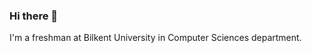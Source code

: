 ### Hi there 👋

<!--
**asligokcenbese/asligokcenbese** is a ✨ _special_ ✨ repository because its `README.md` (this file) appears on your GitHub profile.


I was born in Erzurum .
I was graduated from Bilkent Erzurum Laboratory Schools.
- 🔭 I’m currently a student.
- 🌱 I’m currently learning programming and algorithms.
- My hobbies are: playing classical guitar, reading books, skiing and playing basketball.
- 📫 How to reach me: gokcen.bese@ug.bilkent.edu.tr is my e-mail address that you can reach me.
Fun Fact: I always wanted to be an actress.
--> I'm a freshman at Bilkent University in Computer Sciences department.
